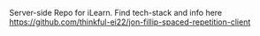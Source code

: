 Server-side Repo for iLearn. Find tech-stack and info here https://github.com/thinkful-ei22/jon-fillip-spaced-repetition-client
